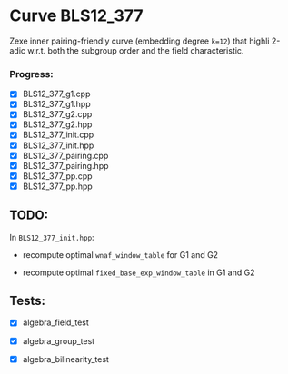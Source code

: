 # Curve BLS12_377
Zexe inner pairing-friendly curve (embedding degree `k=12`) that highli 2-adic w.r.t. both the subgroup order and the field characteristic.

### Progress:
- [x] BLS12_377_g1.cpp
- [x] BLS12_377_g1.hpp
- [x] BLS12_377_g2.cpp
- [x] BLS12_377_g2.hpp
- [x] BLS12_377_init.cpp
- [x] BLS12_377_init.hpp
- [x] BLS12_377_pairing.cpp
- [x] BLS12_377_pairing.hpp
- [x] BLS12_377_pp.cpp
- [x] BLS12_377_pp.hpp

## TODO:
In `BLS12_377_init.hpp`:

* recompute optimal `wnaf_window_table` for G1 and G2

* recompute optimal `fixed_base_exp_window_table` in G1 and G2

## Tests:
- [x] algebra_field_test
- [x] algebra_group_test
- [x] algebra_bilinearity_test

